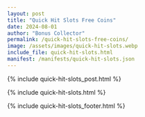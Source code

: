 ```yaml
---
layout: post
title: "Quick Hit Slots Free Coins"
date: 2024-08-01
author: "Bonus Collector"
permalink: /quick-hit-slots-free-coins/
image: /assets/images/quick-hit-slots.webp
include_file: quick-hit-slots.html
manifest: /manifests/quick-hit-slots.json
---
```


{% include quick-hit-slots_post.html %}

{% include quick-hit-slots.html %}

{% include quick-hit-slots_footer.html %}